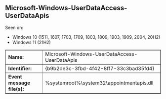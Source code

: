 ## Microsoft-Windows-UserDataAccess-UserDataApis

Seen on:
* Windows 10 (1511, 1607, 1703, 1709, 1803, 1809, 1903, 1909, 2004, 20H2)
* Windows 11 (21H2)

<table border="1" class="docutils">
  <tbody>
    <tr>
      <td><b>Name:</b></td>
      <td>Microsoft-Windows-UserDataAccess-UserDataApis</td>
    </tr>
    <tr>
      <td><b>Identifier:</b></td>
      <td>{b9b2de3c-3fbd-4f42-8ff7-33c3bad35fd4}</td>
    </tr>
    <tr>
      <td><b>Event message file(s):</b></td>
      <td>%systemroot%\system32\appointmentapis.dll</td>
    </tr>
  </tbody>
</table>

&nbsp;


